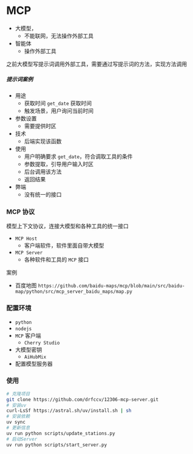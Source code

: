 # MCP

- 大模型，
    - 不能联网，无法操作外部工具
- 智能体
    - 操作外部工具

之前大模型写提示词调用外部工具，需要通过写提示词的方法，实现方法调用

##### 提示词案例

- 用途
    - 获取时间 `get_date` 获取时间
    - 触发场景，用户询问当前时间
- 参数设置
    - 需要提供时区
- 技术
    - 后端实现该函数
- 使用
    - 用户明确要求 `get_date`，符合调取工具的条件
    - 参数提取，引导用户输入时区
    - 后台调用该方法
    - 返回结果
- 弊端
    - 没有统一的接口

### MCP 协议

模型上下文协议，连接大模型和各种工具的统一接口

- `MCP Host`
    - 客户端软件，软件里面自带大模型
- `MCP Server`
    - 各种软件和工具的 `MCP` 接口

案例

- 百度地图 `https://github.com/baidu-maps/mcp/blob/main/src/baidu-map/python/src/mcp_server_baidu_maps/map.py`

### 配置环境

- `python`
- `nodejs`
- `MCP` 客户端
    - `Cherry Studio`
- 大模型密钥
    - `AiHubMix`
- 配置模型服务器

### 使用

```bash
# 克隆项目
git clone https://github.com/drfccv/12306-mcp-server.git
# 安装uv
curl-LsSf https://astral.sh/uv/install.sh | sh
# 安装依赖
uv sync
# 更新信息
uv run python scripts/update_stations.py
# 启动Server
uv run python scripts/start_server.py
```
